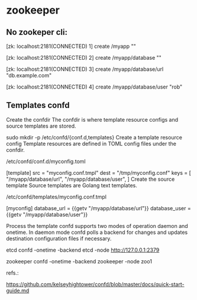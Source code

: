 # zookeeper


## No zookeper cli:


[zk: localhost:2181(CONNECTED) 1] create /myapp ""

[zk: localhost:2181(CONNECTED) 2] create /myapp/database ""

[zk: localhost:2181(CONNECTED) 3] create /myapp/database/url "db.example.com"

[zk: localhost:2181(CONNECTED) 4] create /myapp/database/user "rob"



## Templates confd

Create the confdir
The confdir is where template resource configs and source templates are stored.

sudo mkdir -p /etc/confd/{conf.d,templates}
Create a template resource config
Template resources are defined in TOML config files under the confdir.

/etc/confd/conf.d/myconfig.toml

[template]
src = "myconfig.conf.tmpl"
dest = "/tmp/myconfig.conf"
keys = [
    "/myapp/database/url",
    "/myapp/database/user",
]
Create the source template
Source templates are Golang text templates.

/etc/confd/templates/myconfig.conf.tmpl

[myconfig]
database_url = {{getv "/myapp/database/url"}}
database_user = {{getv "/myapp/database/user"}}



Process the template
confd supports two modes of operation daemon and onetime. In daemon mode confd polls a backend for changes and updates destination configuration files if necessary.


etcd
confd -onetime -backend etcd -node http://127.0.0.1:2379


zookeeper
confd -onetime -backend zookeeper -node zoo1



refs.:


https://github.com/kelseyhightower/confd/blob/master/docs/quick-start-guide.md



